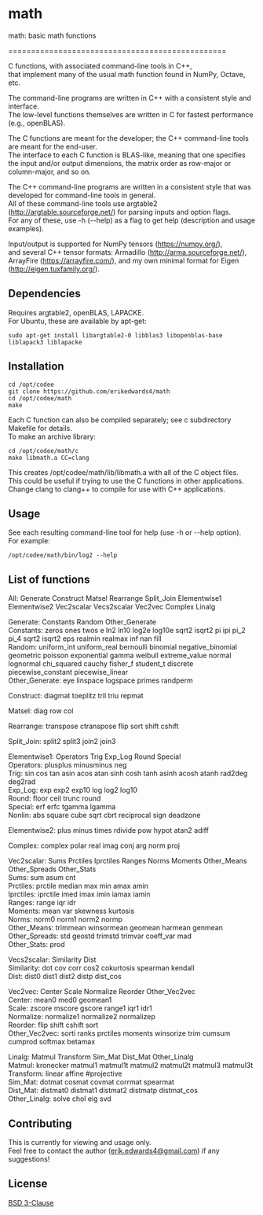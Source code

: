 # math

math: basic math functions

================================================

C functions, with associated command-line tools in C++,  
that implement many of the usual math function found in NumPy, Octave, etc.  

The command-line programs are written in C++ with a consistent style and interface.  
The low-level functions themselves are written in C for fastest performance (e.g., openBLAS).  

The C functions are meant for the developer; the C++ command-line tools are meant for the end-user.  
The interface to each C function is BLAS-like, meaning that one specifies the input and/or output dimensions,
the matrix order as row-major or column-major, and so on.

The C++ command-line programs are written in a consistent style that was developed for command-line tools in general.  
All of these command-line tools use argtable2 (http://argtable.sourceforge.net/) for parsing inputs and option flags.  
For any of these, use -h (--help) as a flag to get help (description and usage examples).  

Input/output is supported for NumPy tensors (https://numpy.org/),  
and several C++ tensor formats: Armadillo (http://arma.sourceforge.net/),  
ArrayFire (https://arrayfire.com/), and my own minimal format for Eigen (http://eigen.tuxfamily.org/).


## Dependencies
Requires argtable2, openBLAS, LAPACKE.  
For Ubuntu, these are available by apt-get:  
```console
sudo apt-get install libargtable2-0 libblas3 libopenblas-base liblapack3 liblapacke
```


## Installation
```console
cd /opt/codee
git clone https://github.com/erikedwards4/math
cd /opt/codee/math
make
```

Each C function can also be compiled separately; see c subdirectory Makefile for details.  
To make an archive library:  
```console
cd /opt/codee/math/c
make libmath.a CC=clang
```
This creates /opt/codee/math/lib/libmath.a with all of the C object files.  
This could be useful if trying to use the C functions in other applications.  
Change clang to clang++ to compile for use with C++ applications.  


## Usage
See each resulting command-line tool for help (use -h or --help option).  
For example:  
```console
/opt/codee/math/bin/log2 --help
```


## List of functions
All: Generate Construct Matsel Rearrange Split_Join Elementwise1 Elementwise2 Vec2scalar Vecs2scalar Vec2vec Complex Linalg  

Generate: Constants Random Other_Generate  
Constants: zeros ones twos e ln2 ln10 log2e log10e sqrt2 isqrt2 pi ipi pi_2 pi_4 sqrt2 isqrt2 eps realmin realmax inf nan fill  
Random: uniform_int uniform_real bernoulli binomial negative_binomial geometric poisson exponential gamma weibull extreme_value normal lognormal chi_squared cauchy fisher_f student_t   discrete piecewise_constant piecewise_linear  
Other_Generate: eye linspace logspace primes randperm  
 
Construct: diagmat toeplitz tril triu repmat  

Matsel: diag row col  

Rearrange: transpose ctranspose flip sort shift cshift  

Split_Join: split2 split3 join2 join3  

Elementwise1: Operators Trig Exp_Log Round Special  
Operators: plusplus minusminus neg  
Trig: sin cos tan asin acos atan sinh cosh tanh asinh acosh atanh rad2deg deg2rad  
Exp_Log: exp exp2 exp10 log log2 log10  
Round: floor ceil trunc round  
Special: erf erfc tgamma lgamma  
Nonlin: abs square cube sqrt cbrt reciprocal sign deadzone  

Elementwise2: plus minus times rdivide pow hypot atan2 adiff  

Complex: complex polar real imag conj arg norm proj  

Vec2scalar: Sums Prctiles Iprctiles Ranges Norms Moments Other_Means Other_Spreads Other_Stats  
Sums: sum asum cnt  
Prctiles: prctile median max min amax amin  
Iprctiles: iprctile imed imax imin iamax iamin  
Ranges: range iqr idr  
Moments: mean var skewness kurtosis  
Norms: norm0 norm1 norm2 normp  
Other_Means: trimmean winsormean geomean harmean genmean  
Other_Spreads: std geostd trimstd trimvar coeff_var mad  
Other_Stats: prod  

Vecs2scalar: Similarity Dist  
Similarity: dot cov corr cos2 cokurtosis spearman kendall  
Dist: dist0 dist1 dist2 distp dist_cos  

Vec2vec: Center Scale Normalize Reorder Other_Vec2vec  
Center: mean0 med0 geomean1  
Scale: zscore mscore gscore range1 iqr1 idr1  
Normalize: normalize1 normalize2 normalizep  
Reorder: flip shift cshift sort  
Other_Vec2vec: sorti ranks prctiles moments winsorize trim cumsum cumprod softmax betamax  

Linalg: Matmul Transform Sim_Mat Dist_Mat Other_Linalg  
Matmul: kronecker matmul1 matmul1t matmul2 matmul2t matmul3 matmul3t  
Transform: linear affine #projective  
Sim_Mat: dotmat cosmat covmat corrmat spearmat  
Dist_Mat: distmat0 distmat1 distmat2 distmatp distmat_cos  
Other_Linalg: solve chol eig svd  


## Contributing
This is currently for viewing and usage only.  
Feel free to contact the author (erik.edwards4@gmail.com) if any suggestions!


## License
[BSD 3-Clause](https://choosealicense.com/licenses/bsd-3-clause/)

